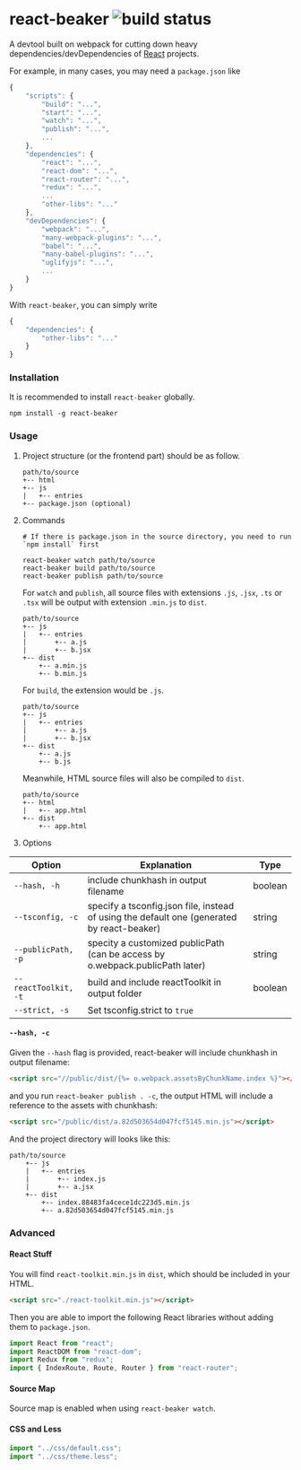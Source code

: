 # react-beaker ![build status](https://travis-ci.org/wizawu/react-beaker.svg)

A devtool built on webpack for cutting down heavy dependencies/devDependencies of [React](https://facebook.github.io/react/) projects.

For example, in many cases, you may need a `package.json` like

```javascript
{
    "scripts": {
        "build": "...",
        "start": "...",
        "watch": "...",
        "publish": "...",
        ...
    },
    "dependencies": {
        "react": "...",
        "react-dom": "...",
        "react-router": "...",
        "redux": "...",
        ...
        "other-libs": "..."
    },
    "devDependencies": {
        "webpack": "...",
        "many-webpack-plugins": "...",
        "babel": "...",
        "many-babel-plugins": "...",
        "uglifyjs": "...",
        ...
    }
}
```

With `react-beaker`, you can simply write

```javascript
{
    "dependencies": {
        "other-libs": "..."
    }
}
```

### Installation

It is recommended to install `react-beaker` globally.

```shell
npm install -g react-beaker
```

### Usage

1. Project structure (or the frontend part) should be as follow.

    ```shell
    path/to/source
    +-- html
    +-- js
    |   +-- entries
    +-- package.json (optional)
    ```

2. Commands

    ```shell
    # If there is package.json in the source directory, you need to run `npm install` first

    react-beaker watch path/to/source
    react-beaker build path/to/source
    react-beaker publish path/to/source
    ```

    For `watch` and `publish`, all source files with extensions `.js`, `.jsx`, `.ts` or `.tsx` will be output with extension `.min.js` to `dist`.

    ```shell
    path/to/source
    +-- js
    |   +-- entries
    |       +-- a.js
    |       +-- b.jsx
    +-- dist
        +-- a.min.js
        +-- b.min.js
    ```

    For `build`, the extension would be `.js`.

    ```shell
    path/to/source
    +-- js
    |   +-- entries
    |       +-- a.js
    |       +-- b.jsx
    +-- dist
        +-- a.js
        +-- b.js
    ```

    Meanwhile, HTML source files will also be compiled to `dist`.

    ```shell
    path/to/source
    +-- html
    |   +-- app.html
    +-- dist
        +-- app.html
    ```

3. Options

|Option|Explanation|Type|
|---|---|---|
|`--hash, -h`| include chunkhash in output filename | boolean
|`--tsconfig, -c` | specify a tsconfig.json file, instead of using the default one (generated by react-beaker) | string
|`--publicPath, -p` | specity a customized publicPath (can be access by o.webpack.publicPath later) | string
|`--reactToolkit, -t`| build and include reactToolkit in output folder | boolean
|`--strict, -s`| Set tsconfig.strict to `true`

#### `--hash, -c`

Given the `--hash` flag is provided, react-beaker will include chunkhash in output filename:

```html
<script src="//public/dist/{%= o.webpack.assetsByChunkName.index %}"></script>
```
and you run `react-beaker publish . -c`, the output HTML will include a reference to the assets with chunkhash:

```html
<script src="/public/dist/a.82d503654d047fcf5145.min.js"></script>
```
And the project directory will looks like this:

```
path/to/source
    +-- js
    |   +-- entries
    |       +-- index.js
    |       +-- a.jsx
    +-- dist
        +-- index.88483fa4cece1dc223d5.min.js
        +-- a.82d503654d047fcf5145.min.js
```

### Advanced

#### React Stuff

You will find `react-toolkit.min.js` in `dist`, which should be included in your HTML.

```html
<script src="./react-toolkit.min.js"></script>
```

Then you are able to import the following React libraries without adding them to `package.json`.

```javascript
import React from "react";
import ReactDOM from "react-dom";
import Redux from "redux";
import { IndexRoute, Route, Router } from "react-router";
```

#### Source Map

Source map is enabled when using `react-beaker watch`.

#### CSS and Less

```javascript
import "../css/default.css";
import "../css/theme.less";
```
